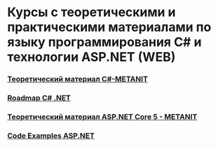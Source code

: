 # Курсы с теоретическими и практическими материалами по языку программирования C# и технологии ASP.NET (WEB)

### [Теоретический материал C#-METANIT](https://metanit.com/sharp/tutorial/1.1.php)
### [Roadmap C# .NET](https://github.com/milanm/DotNet-Developer-Roadmap/tree/main)
### [Теоретический материал ASP.NET Core 5 - METANIT](https://metanit.com/sharp/aspnet5/)
### [Code Examples ASP.NET](https://github.com/andrewlock/asp-dot-net-core-in-action-3e)
